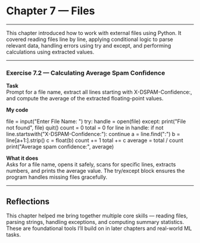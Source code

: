 # Chapter 7 — Files

---

This chapter introduced how to work with external files using Python. It covered reading files line by line, applying conditional logic to parse relevant data, handling errors using try and except, and performing calculations using extracted values.

---

### Exercise 7.2 — Calculating Average Spam Confidence

**Task**  
Prompt for a file name, extract all lines starting with X-DSPAM-Confidence:, and compute the average of the extracted floating-point values.

**My code**

file = input("Enter File Name: ")
try:
    handle = open(file)
except:
    print("File not found", file)
    quit()
count = 0
total = 0
for line in handle:
    if not line.startswith("X-DSPAM-Confidence:"):
        continue
    a = line.find(":")
    b = line[a+1:].strip()
    c = float(b)
    count += 1
    total += c
    average = total / count
print("Average spam confidence:", average)


**What it does**  
Asks for a file name, opens it safely, scans for specific lines, extracts numbers, and prints the average value. The try/except block ensures the program handles missing files gracefully.

---

## Reflections

This chapter helped me bring together multiple core skills — reading files, parsing strings, handling exceptions, and computing summary statistics. These are foundational tools I’ll build on in later chapters and real-world ML tasks.